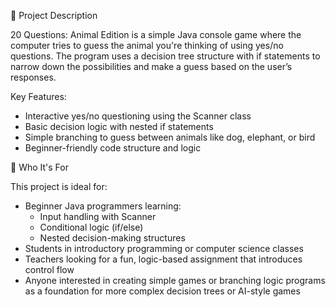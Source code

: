 🐾 Project Description

20 Questions: Animal Edition is a simple Java console game where the computer tries to guess the animal you're thinking of using yes/no questions. The program uses a decision tree structure with if statements to narrow down the possibilities and make a guess based on the user’s responses.

Key Features:
- Interactive yes/no questioning using the Scanner class
- Basic decision logic with nested if statements
- Simple branching to guess between animals like dog, elephant, or bird
- Beginner-friendly code structure and logic

🎯 Who It's For

This project is ideal for:
- Beginner Java programmers learning:
  - Input handling with Scanner
  - Conditional logic (if/else)
  - Nested decision-making structures
- Students in introductory programming or computer science classes
- Teachers looking for a fun, logic-based assignment that introduces control flow
- Anyone interested in creating simple games or branching logic programs as a foundation for more complex decision trees or AI-style games
